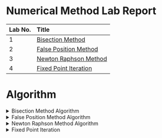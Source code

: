 # Numerical Method Lab Report

|Lab No.|Title|
|:---|:---|
|1|[Bisection Method](https://github.com/kabirdeula/Numerical_Method_Lab_Report/blob/main/Lab%20Report/Lab1-BisectionMethod.py)|
|2|[False Position Method](https://github.com/kabirdeula/Numerical_Method_Lab_Report/blob/main/Lab%20Report/Lab2-FalsePositionMethod.py)|
|3|[Newton Raphson Method](https://github.com/kabirdeula/Numerical_Method_Lab_Report/blob/main/Lab%20Report/Lab3-NewtonRaphsonMethod.py)|
|4|[Fixed Point Iteration](https://github.com/kabirdeula/Numerical_Method_Lab_Report/blob/main/Lab%20Report/Lab4-FixedPointIterationMethod.py)|
# Algorithm

<details>
    <summary>Bisection Method Algorithm</summary>

    1. start

    2. Define function f(x)

    3. Choose initial guesses x0 and x1 such that f(x0)f(x1) < 0

    4. Choose pre-specified tolerable error e.

    5. Calculate new approximated root as x2 = (x0 + x1)/2

    6. Calculate f(x0)f(x2)
	    a. if f(x0)f(x2) < 0 then x0 = x0 and x1 = x2
	    b. if f(x0)f(x2) > 0 then x0 = x2 and x1 = x1
	    c. if f(x0)f(x2) = 0 then goto (8)
	
    7. if |f(x2)| > e then goto (5) otherwise goto (8)

    8. Display x2 as root.

    9. Stop
</details>

<details>
    <summary>False Position Method Algorithm</summary>
    
    1. start

    2. Define function f(x)

    3. Choose initial guesses x0 and x1 such that f(x0)f(x1) < 0

    4. Choose pre-specified tolerable error e.

    5. Calculate new approximated root as: 
    
       x2 = x0 - ((x0-x1) * f(x0))/(f(x0) - f(x1))

    6. Calculate f(x0)f(x2)
    	a. if f(x0)f(x2) < 0 then x0 = x0 and x1 = x2
    	b. if f(x0)f(x2) > 0 then x0 = x2 and x1 = x1
    	c. if f(x0)f(x2) = 0 then goto (8)
    
    7. if |f(x2)|>e then goto (5) otherwise goto (8)

    8. Display x2 as root.

    9. Stop
</details>

<details>
    <summary>Newton Raphson Method Algorithm</summary>

    1. Start

    2. Define function as f(x)

    3. Define first derivative of f(x) as g(x)

    4. Input initial guess (x0), tolerable error (e) 
       and maximum iteration (N)

    5. Initialize iteration counter i = 1

    6. If g(x0) = 0 then print "Mathematical Error" 
       and goto (12) otherwise goto (7) 

    7. Calcualte x1 = x0 - f(x0) / g(x0)

    8. Increment iteration counter i = i + 1

    9. If i >= N then print "Not Convergent" 
       and goto (12) otherwise goto (10) 

    10. If |f(x1)| > e then set x0 = x1 
        and goto (6) otherwise goto (11)

    11. Print root as x1

    12. Stop

</details>

<details>
    <summary>Fixed Point Iteration</summary>
    
        Start 

        Define function f(x)

        Define function g(x) which is obtained from f(x)=0 such that x = g(x) and |g'(x) < 1|

        Choose intial guess x0, Tolerable Error e and Maximum Iteration N

        Initialize iteration counter: step = 1

        Calculate x1 = g(x0)

        Increment iteration counter: step = step + 1

        If step > N then print "Not Convergent" and goto (12) otherwise goto (10) 

        Set x0 = x1 for next iteration

        If |f(x1)| > e then goto step (6) otherwise goto step (11)

        Display x1 as root.

        Stop
</details>